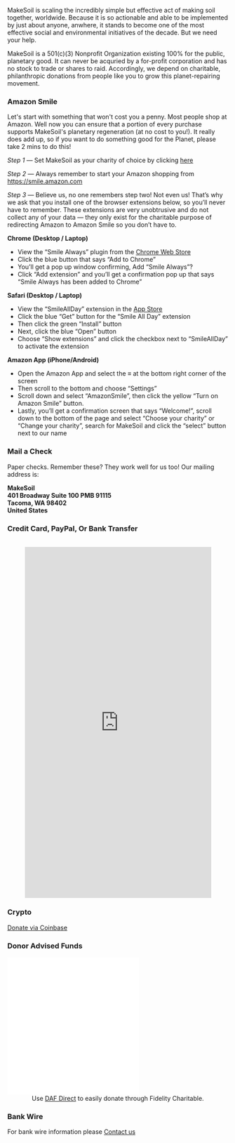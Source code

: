 

MakeSoil is scaling the incredibly simple but effective act of making soil together, worldwide. Because it is so actionable and able to be implemented by just about anyone, anwhere, it stands to become one of the most effective social and environmental initiatives of the decade. But we need your help.

MakeSoil is a 501(c)(3) Nonprofit Organization existing 100% for the public, planetary good. It can never be acquried by a for-profit corporation and has no stock to trade or shares to raid. Accordingly, we depend on charitable, philanthropic donations from people like you to grow this planet-repairing movement.




### Amazon Smile  

Let's start with something that won't cost you a penny. Most people shop at Amazon. Well now you can ensure that a portion of every purchase supports MakeSoil's planetary regeneration (at no cost to you!). It really does add up, so if you want to do something good for the Planet, please take 2 mins to do this!

_Step 1_ — Set MakeSoil as your charity of choice by clicking <a href="https://smile.amazon.com/ch/82-4769177">here</a>

_Step 2_ — Always remember to start your Amazon shopping from https://smile.amazon.com

_Step 3_ — Believe us, no one remembers step two! Not even us! That’s why we ask that you install one of the browser extensions below, so you’ll never have to remember. These extensions are very unobtrusive and do not collect any of your data — they only exist for the charitable purpose of redirecting Amazon to Amazon Smile so you don’t have to.

**Chrome (Desktop / Laptop)**
- View the “Smile Always” plugin from the <a href="https://chrome.google.com/webstore/detail/smile-always/jgpmhnmjbhgkhpbgelalfpplebgfjmbf">Chrome Web Store</a>
- Click the blue button that says “Add to Chrome”
- You’ll get a pop up window confirming, Add “Smile Always”?
- Click “Add extension” and you’ll get a confirmation pop up that says “Smile Always has been added to Chrome”

**Safari (Desktop / Laptop)**
- View the “SmileAllDay” extension in the <a href="https://apps.apple.com/us/app/smileallday/id1180442868">App Store</a>
- Click the blue “Get” button for the “Smile All Day” extension
- Then click the green “Install” button
- Next, click the blue “Open” button
- Choose “Show extensions” and click the checkbox next to “SmileAllDay” to activate the extension

**Amazon App (iPhone/Android)**
- Open the Amazon App and select the ≡ at the bottom right corner of the screen
- Then scroll to the bottom and choose “Settings”
- Scroll down and select “AmazonSmile”, then click the yellow “Turn on Amazon Smile” button. 
- Lastly, you’ll get a confirmation screen that says “Welcome!”, scroll down to the bottom of the page and select “Choose your charity” or “Change your charity”, search for MakeSoil and click the “select” button next to our name
</details>


### Mail a Check

Paper checks. Remember these? They work well for us too! Our mailing address is:
<div style="font-weight: bold;">
MakeSoil<br />
401 Broadway Suite 100 PMB 91115
<br />
Tacoma, WA 98402
<br />
United States
</div>

### Credit Card, PayPal, Or Bank Transfer

<div style="text-align: center;margin-top: 2rem;">
  <script src="https://donorbox.org/widget.js" paypalExpress="true"></script><iframe src="https://donorbox.org/embed/makesoil" height="800px" width="100%" style="max-width:425px;" seamless="seamless" name="donorbox" frameborder="0" scrolling="no" allowpaymentrequest></iframe>
  <br />
</div>

### Crypto

<div>
  <a class="donate-with-crypto"
     href="https://commerce.coinbase.com/checkout/baf9ce19-918b-4b47-ae0d-aec51091d202" target="_blank">
    Donate via Coinbase
  </a>
  <script src="https://commerce.coinbase.com/v1/checkout.js?version=201807">
  </script>
</div>

### Donor Advised Funds

<iframe src="/dafdirect.html" style="height: 313px; width: 300px;" frameborder="0" ></iframe>

<div style="text-align: center;">Use <a href="https://www.dafdirect.org/DAFDirect/daflink?_dafdirect_settings=ODI0NzY5MTc3XzIxMTFfY2IzNWZhZmYtZjk5MC00ZTdkLTg5YzMtZDIzMjRjNGQ0ZWU0&designatedText=TWFrZVNvaWw=&amountValue=" target="_blank">DAF Direct</a> to easily donate through Fidelity Charitable.</div>

### Bank Wire

For bank wire information please [Contact us](/contact-us) 
